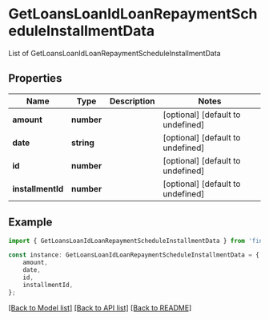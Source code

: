 # GetLoansLoanIdLoanRepaymentScheduleInstallmentData

List of GetLoansLoanIdLoanRepaymentScheduleInstallmentData

## Properties

Name | Type | Description | Notes
------------ | ------------- | ------------- | -------------
**amount** | **number** |  | [optional] [default to undefined]
**date** | **string** |  | [optional] [default to undefined]
**id** | **number** |  | [optional] [default to undefined]
**installmentId** | **number** |  | [optional] [default to undefined]

## Example

```typescript
import { GetLoansLoanIdLoanRepaymentScheduleInstallmentData } from 'fineract-typescript-client';

const instance: GetLoansLoanIdLoanRepaymentScheduleInstallmentData = {
    amount,
    date,
    id,
    installmentId,
};
```

[[Back to Model list]](../README.md#documentation-for-models) [[Back to API list]](../README.md#documentation-for-api-endpoints) [[Back to README]](../README.md)
